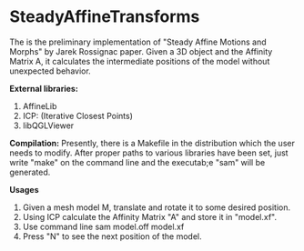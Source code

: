 # SteadyAffineTransforms

The is the preliminary implementation of "Steady Affine Motions and Morphs" by Jarek Rossignac paper. Given
a 3D object and the Affinity Matrix A, it calculates the intermediate positions of the model without unexpected
behavior.

**External libraries:**
1. AffineLib
2. ICP: (Iterative Closest Points)
3. libQGLViewer

**Compilation:**
Presently, there is a Makefile in the distribution which the user needs to modify.
After proper paths to various libraries have been set, just write "make" on the
command line and the executab;e "sam" will be generated.

**Usages**
1. Given a mesh model M, translate and rotate it to some desired position. 
2. Using ICP calculate the Affinity Matrix "A" and store it in "model.xf".
3. Use command line
       sam model.off model.xf
4. Press "N" to see the next position of the model.



